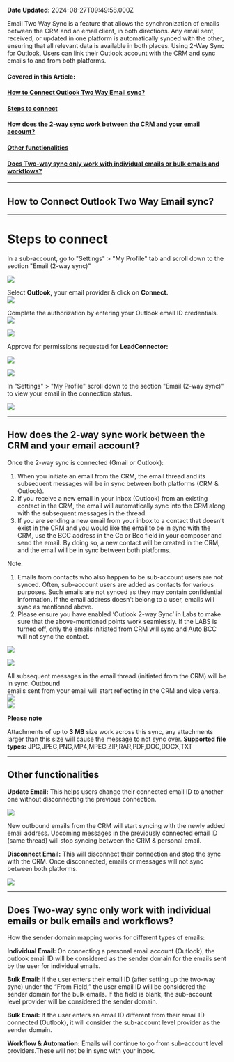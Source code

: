 **Date Updated:** 2024-08-27T09:49:58.000Z

Email Two Way Sync is a feature that allows the synchronization of emails between the CRM and an email client, in both directions. Any email sent, received, or updated in one platform is automatically synced with the other, ensuring that all relevant data is available in both places. Using 2-Way Sync for Outlook, Users can link their Outlook account with the CRM and sync emails to and from both platforms.

  
#### **Covered in this Article:**

#### [**How to Connect Outlook Two Way Email sync?**](#How-to-Connect-Outlook-Two-Way-Email-sync?)

#### **[Steps to connect](#Steps-to-connect)**

#### **[How does the 2-way sync work between the CRM and your email account?](#How-does-the-2-way-sync-work-between-the-CRM-and-your-email-account?)**

#### **[Other functionalities](#Other-functionalities)**

#### [**Does Two-way sync only work with individual emails or bulk emails and workflows?**](#Does-Two-way-sync-work-with-individual-emails-only-or-also-bulk-emails-and-workflows?)

  
---

## **How to Connect Outlook Two Way Email sync?**
  
  
---

# **Steps to connect**

  
In a sub-account, go to "Settings" > "My Profile" tab and scroll down to the section "Email (2-way sync)"  
  
![](https://s3.amazonaws.com/cdn.freshdesk.com/data/helpdesk/attachments/production/48274395767/original/Rby05oCkzbYHyRC0wVO5O4aOWB8Qxw08AQ.png?1673362633)  
  
  
Select **Outlook,** your email provider & click on **Connect.**  
**![](https://s3.amazonaws.com/cdn.freshdesk.com/data/helpdesk/attachments/production/48274396289/original/mBVWnL8bflbaxM8Djfy_UHCxlhpa9aYGtQ.png?1673362734)**  
  
  
Complete the authorization by entering your Outlook email ID credentials.  
![](https://s3.amazonaws.com/cdn.freshdesk.com/data/helpdesk/attachments/production/48274396813/original/LD4N2tgQLSC-NRdaiZGUrm6eEE72i3r2YA.png?1673362821)  
  
![](https://s3.amazonaws.com/cdn.freshdesk.com/data/helpdesk/attachments/production/48286150045/original/2395BAOyhwzzqcDX-7ZUQXdm9mKz6fHR7w.png?1678347896)
  
  
Approve for permissions requested for **LeadConnector:**

**![](https://s3.amazonaws.com/cdn.freshdesk.com/data/helpdesk/attachments/production/48286150199/original/kGgkCc6_lLVmhqnQD4rLEctTCF9xVtGiQQ.png?1678347934)**  
  
![](https://s3.amazonaws.com/cdn.freshdesk.com/data/helpdesk/attachments/production/48274401676/original/DNRjHYfFf17fEXfeXb-ypPjxirSlR7P5ZA.png?1673363630)  
  
  
In "Settings" > "My Profile" scroll down to the section "Email (2-way sync)" to view your email in the connection status.

![](https://s3.amazonaws.com/cdn.freshdesk.com/data/helpdesk/attachments/production/48274407469/original/36-6kdo8xbItgNvL7sH3sbtwUlOAnuTfbQ.png?1673364584)  
  
  
---

## **How does the 2-way sync work between the CRM and your email account?**

  
Once the 2-way sync is connected (Gmail or Outlook):

1. When you initiate an email from the CRM, the email thread and its subsequent messages will be in sync between both platforms (CRM & Outlook).
2. If you receive a new email in your inbox (Outlook) from an existing contact in the CRM, the email will automatically sync into the CRM along with the subsequent messages in the thread.
3. If you are sending a new email from your inbox to a contact that doesn’t exist in the CRM and you would like the email to be in sync with the CRM, use the BCC address in the Cc or Bcc field in your composer and send the email. By doing so, a new contact will be created in the CRM, and the email will be in sync between both platforms.

Note:

1. Emails from contacts who also happen to be sub-account users are not synced. Often, sub-account users are added as contacts for various purposes. Such emails are not synced as they may contain confidential information. If the email address doesn’t belong to a user, emails will sync as mentioned above.
2. Please ensure you have enabled ‘Outlook 2-way Sync’ in Labs to make sure that the above-mentioned points work seamlessly. If the LABS is turned off, only the emails initiated from CRM will sync and Auto BCC will not sync the contact.

  
![](https://s3.amazonaws.com/cdn.freshdesk.com/data/helpdesk/attachments/production/48274409947/original/nfYhNJX6kd_mnmRKWkhoz3S44-iW8-pTiA.png?1673365013)  
  
![](https://s3.amazonaws.com/cdn.freshdesk.com/data/helpdesk/attachments/production/48274410786/original/O95R2YOy0ICNsr69vc64B2WeyxEaBLfNwQ.png?1673365182)
  
  
All subsequent messages in the email thread (initiated from the CRM) will be in sync. Outbound  
emails sent from your email will start reflecting in the CRM and vice versa.   
![](https://s3.amazonaws.com/cdn.freshdesk.com/data/helpdesk/attachments/production/48274411519/original/Qcf30hK4rYTieaYlqtiX7wPtH3YSk14exw.png?1673365274)  
![](https://s3.amazonaws.com/cdn.freshdesk.com/data/helpdesk/attachments/production/48274411984/original/iRhDXxDWcE5l-Tq60A1ApVfKpQYbnuowfw.png?1673365374)
  
  
**Please note**

Attachments of up to **3 MB** size work across this sync, any attachments larger than this size will cause the message to not sync over. 
**Supported file types:** JPG,JPEG,PNG,MP4,MPEG,ZIP,RAR,PDF,DOC,DOCX,TXT
  
  
---

## **Other functionalities**

  
**Update Email:** This helps users change their connected email ID to another one without disconnecting the previous connection.

![](https://s3.amazonaws.com/cdn.freshdesk.com/data/helpdesk/attachments/production/48274412595/original/K7lc8soEvt0eZrmsM_N1Bi4SkEDNDfhIsA.png?1673365506)

  
New outbound emails from the CRM will start syncing with the newly added email address. Upcoming messages in the previously connected email ID (same thread) will stop syncing between the CRM & personal email. 

  
**Disconnect Email:** This will disconnect their connection and stop the sync with the CRM. Once disconnected, emails or messages will not sync between both platforms.

  
![](https://s3.amazonaws.com/cdn.freshdesk.com/data/helpdesk/attachments/production/48274412884/original/-1hFYB1PHiPT0S6vhujtn2BPxSBXrHPIAA.png?1673365574)
  
  
---

## **Does Two-way sync only work with individual emails or bulk emails and workflows?**

  
How the sender domain mapping works for different types of emails:

  
**Individual Email:** On connecting a personal email account (Outlook), the outlook email ID will be considered as the sender domain for the emails sent by the user for individual emails.

  
**Bulk Email:** If the user enters their email ID (after setting up the two-way sync) under the “From Field,” the user email ID will be considered the sender domain for the bulk emails. If the field is blank, the sub-account level provider will be considered the sender domain.

  
**Bulk Email:** If the user enters an email ID different from their email ID connected (Outlook), it will consider the sub-account level provider as the sender domain.

  
**Workflow & Automation:** Emails will continue to go from sub-account level providers.These will not be in sync with your inbox.